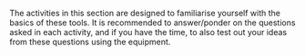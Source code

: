 The activities in this section are designed to familiarise yourself with the basics of these tools. It is recommended to answer/ponder on the questions asked in each activity, and if you have the time, to also test out your ideas from these questions using the equipment. 
